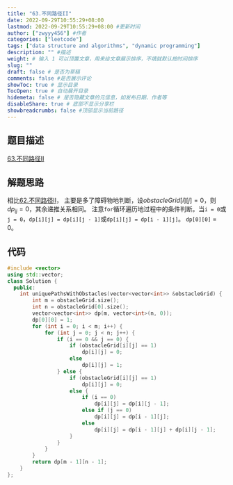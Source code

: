 ```yaml
---
title: "63.不同路径II"
date: 2022-09-29T10:55:29+08:00
lastmod: 2022-09-29T10:55:29+08:00 #更新时间
author: ["zwyyy456"] #作者
categories: ["leetcode"]
tags: ["data structure and algorithms", "dynamic programming"]
description: "" #描述
weight: # 输入 1 可以顶置文章，用来给文章展示排序，不填就默认按时间排序
slug: ""
draft: false # 是否为草稿
comments: false #是否展示评论
showToc: true # 显示目录
TocOpen: true # 自动展开目录
hidemeta: false # 是否隐藏文章的元信息，如发布日期、作者等
disableShare: true # 底部不显示分享栏
showbreadcrumbs: false #顶部显示当前路径
---
```

## 题目描述
[63.不同路径II](https://leetcode.cn/problems/unique-paths-ii/)

## 解题思路
相比[62.不同路径II](https://zwyyy456.vercel.app/zh/posts/tech/509.fibonacci-number/)， 主要是多了障碍物地判断，设$obstacleGrid[i][j] = 0$，则$dp_{{i}{j}} = 0$，其余递推关系相同。
注意`for`循环遍历地过程中的条件判断。当`i = 0`或`j = 0`，`dp[i][j] = dp[i][j - 1]`或`dp[i][j] = dp[i - 1][j]`。
`dp[0][0]` = 0。

## 代码
```cpp
#include <vector>
using std::vector;
class Solution {
  public:
    int uniquePathsWithObstacles(vector<vector<int>> &obstacleGrid) {
        int m = obstacleGrid.size();
        int n = obstacleGrid[0].size();
        vector<vector<int>> dp(m, vector<int>(n, 0));
        dp[0][0] = 1;
        for (int i = 0; i < m; i++) {
            for (int j = 0; j < n; j++) {
                if (i == 0 && j == 0) {
                    if (obstacleGrid[i][j] == 1)
                        dp[i][j] = 0;
                    else
                        dp[i][j] = 1;
                } else {
                    if (obstacleGrid[i][j] == 1)
                        dp[i][j] = 0;
                    else {
                        if (i == 0)
                            dp[i][j] = dp[i][j - 1];
                        else if (j == 0)
                            dp[i][j] = dp[i - 1][j];
                        else
                            dp[i][j] = dp[i - 1][j] + dp[i][j - 1];
                    }
                }
            }
        }
        return dp[m - 1][n - 1];
    }
};
```


